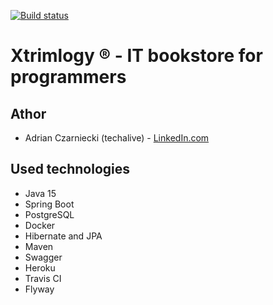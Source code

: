 [![Build status](https://travis-ci.com/techalive/xtrimlogy-pc-books.svg?branch=master)](http://travis-ci.com/techalive/xtrimlogy-pc-books)

# Xtrimlogy ® - IT bookstore for programmers



## Athor
* Adrian Czarniecki (techalive) - [LinkedIn.com](https://linkedin.com/in/adrian-czarniecki)

## Used technologies
* Java 15
* Spring Boot
* PostgreSQL
* Docker
* Hibernate and JPA
* Maven
* Swagger
* Heroku
* Travis CI
* Flyway



